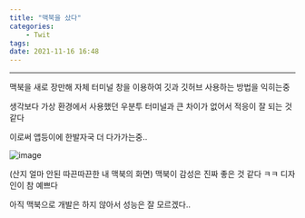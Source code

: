 ```yaml
---
title: "맥북을 샀다"
categories:
    - Twit
tags:
date: 2021-11-16 16:48
---
```

----------------------

맥북을 새로 장만해 자체 터미널 창을 이용하여 깃과 깃허브 사용하는 방법을 익히는중

생각보다 가상 환경에서 사용했던 우분투 터미널과 큰 차이가 없어서 적응이 잘 되는 것 같다 

이로써 앱등이에 한발자국 더 다가가는중..

![image](/assets/images/screenshot_11-16.png)

(산지 얼마 안된 따끈따끈한 내 맥북의 화면)
맥북이 감성은 진짜 좋은 것 같다 ㅋㅋ 디자인이 참 예쁘다

아직 맥북으로 개발은 하지 않아서 성능은 잘 모르겠다..
